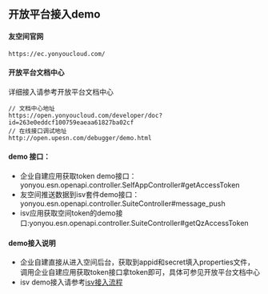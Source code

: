 ## 开放平台接入demo
#### 友空间官网  

```
https://ec.yonyoucloud.com/
```

#### 开放平台文档中心
详细接入请参考开放平台文档中心
```
// 文档中心地址
https://open.yonyoucloud.com/developer/doc?id=263e0eddcf100759eaeaa61827ba02cf
// 在线接口调试地址
http://open.upesn.com/debugger/demo.html
```

#### demo 接口：
- 企业自建应用获取token demo接口：yonyou.esn.openapi.controller.SelfAppController#getAccessToken
- 友空间推送数据到isv套件demo接口：yonyou.esn.openapi.controller.SuiteController#message_push
- isv应用获取空间token的demo接口:yonyou.esn.openapi.controller.SuiteController#getQzAccessToken

#### demo接入说明
- 企业自建直接从进入空间后台，获取到appid和secret填入properties文件，调用企业自建应用获取token接口拿token即可，具体可参见开放平台文档中心
- isv demo接入请参考[isv接入流程](isv_doc/README.md)
